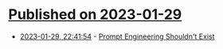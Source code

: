 # [Published on 2023-01-29](index.md)

* [2023-01-29, 22:41:54](https://lobste.rs/s/irem75/prompt_engineering_shouldn_t_exist) - [Prompt Engineering Shouldn't Exist](https://matt-rickard.com/prompt-engineering-shouldnt-exist)
